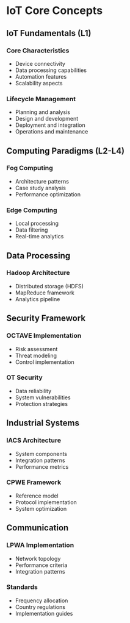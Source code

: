 # IoT Core Concepts

## IoT Fundamentals (L1)

### Core Characteristics

- Device connectivity
- Data processing capabilities
- Automation features
- Scalability aspects

### Lifecycle Management

- Planning and analysis
- Design and development
- Deployment and integration
- Operations and maintenance

## Computing Paradigms (L2-L4)

### Fog Computing

- Architecture patterns
- Case study analysis
- Performance optimization

### Edge Computing

- Local processing
- Data filtering
- Real-time analytics

## Data Processing

### Hadoop Architecture

- Distributed storage (HDFS)
- MapReduce framework
- Analytics pipeline

## Security Framework

### OCTAVE Implementation

- Risk assessment
- Threat modeling
- Control implementation

### OT Security

- Data reliability
- System vulnerabilities
- Protection strategies

## Industrial Systems

### IACS Architecture

- System components
- Integration patterns
- Performance metrics

### CPWE Framework

- Reference model
- Protocol implementation
- System optimization

## Communication

### LPWA Implementation

- Network topology
- Performance criteria
- Integration patterns

### Standards

- Frequency allocation
- Country regulations
- Implementation guides

